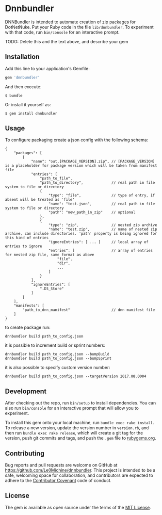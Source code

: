 # Dnnbundler

DNNBundler is intended to automate creation of zip packages for DotNetNuke.
Put your Ruby code in the file `lib/dnnbundler`. To experiment with that code, run `bin/console` for an interactive prompt.

TODO: Delete this and the text above, and describe your gem

## Installation

Add this line to your application's Gemfile:

```ruby
gem 'dnnbundler'
```

And then execute:

    $ bundle

Or install it yourself as:

    $ gem install dnnbundler

## Usage

To configure packaging create a json config with the following schema:

    {
        "packages": [
            {
                "name": "out.[PACKAGE_VERSION].zip", // [PACKAGE_VERSION] is a placeholder for package version which will be taken from manifest file
                "entries": [
                    "path_to_file",
                    "path_to_directory",             // real path in file system to file or directory
                    {
                        "type": "file",              // type of entry, if absent will be treated as 'file'
                        "name": "test.json",         // real path in file system to file or directory
                        "path": "new_path_in_zip"    // optional
                    },
                    {
                        "type": "zip",               // nested zip archive
                        "name": "test.zip",          // name of nested zip archive, can include directories. 'path' property is being ignored for this kind of entries
                        "ignoreEntries": [ ... ]     // local array of entries to ignore
                        "entries": [                 // array of entries for nested zip file, same format as above
                            "file",
                            "dir",
                            ...
                        ]
                    }
                ],
                "ignoreEntries": [
                    ".DS_Store"
                ]
            }
        ],
        "manifests": [
            "path_to_dnn_manifest"                   // dnn manifest file
        ]
    }

to create package run:

    dnnbundler build path_to_config.json

it is possible to increment build or sprint numbers:

    dnnbundler build path_to_config.json --bumpBuild
    dnnbundler build path_to_config.json --bumpSprint

it is also possible to specify custom version number:

    dnnbundler build path_to_config.json --targetVersion 2017.08.0004

## Development

After checking out the repo, run `bin/setup` to install dependencies. You can also run `bin/console` for an interactive prompt that will allow you to experiment.

To install this gem onto your local machine, run `bundle exec rake install`. To release a new version, update the version number in `version.rb`, and then run `bundle exec rake release`, which will create a git tag for the version, push git commits and tags, and push the `.gem` file to [rubygems.org](https://rubygems.org).

## Contributing

Bug reports and pull requests are welcome on GitHub at https://github.com/Le0Michine/dnnbundler. This project is intended to be a safe, welcoming space for collaboration, and contributors are expected to adhere to the [Contributor Covenant](http://contributor-covenant.org) code of conduct.


## License

The gem is available as open source under the terms of the [MIT License](http://opensource.org/licenses/MIT).

